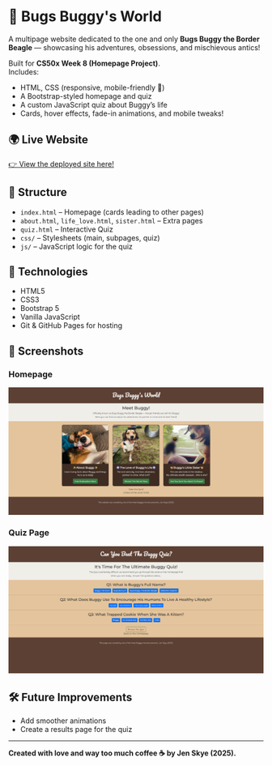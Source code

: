 # 🐶 Bugs Buggy's World

A multipage website dedicated to the one and only **Bugs Buggy the Border Beagle** — showcasing his adventures, obsessions, and mischievous antics!

Built for **CS50x Week 8 (Homepage Project)**.  
Includes:
- HTML, CSS (responsive, mobile-friendly 📱)
- A Bootstrap-styled homepage and quiz
- A custom JavaScript quiz about Buggy’s life
- Cards, hover effects, fade-in animations, and mobile tweaks!

## 🌍 Live Website

[👉 View the deployed site here!](https://skyejen.github.io/bugs_buggys_world/)

## 📂 Structure
- `index.html` – Homepage (cards leading to other pages)
- `about.html`, `life_love.html`, `sister.html` – Extra pages
- `quiz.html` – Interactive Quiz
- `css/` – Stylesheets (main, subpages, quiz)
- `js/` – JavaScript logic for the quiz

## 🚀 Technologies
- HTML5
- CSS3
- Bootstrap 5
- Vanilla JavaScript
- Git & GitHub Pages for hosting

## 📸 Screenshots
### Homepage
![Homepage Screenshot](screenshots/homepage.png)

### Quiz Page
![Quiz Screenshot](screenshots/quizpage.png)

## 🛠️ Future Improvements
- Add smoother animations
- Create a results page for the quiz

---

**Created with love and way too much coffee ☕ by Jen Skye (2025).**
